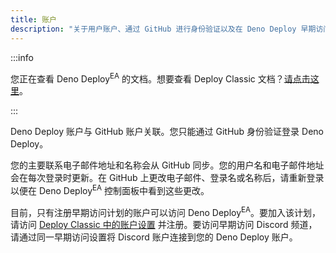 ```yaml
---
title: 账户
description: "关于用户账户、通过 GitHub 进行身份验证以及在 Deno Deploy 早期访问中管理您的个人资料的信息。"
---
```


:::info

您正在查看 Deno Deploy<sup>EA</sup> 的文档。想要查看 Deploy Classic 文档？[请点击这里](/deploy/)。

:::

Deno Deploy 账户与 GitHub 账户关联。您只能通过 GitHub 身份验证登录 Deno Deploy。

您的主要联系电子邮件地址和名称会从 GitHub 同步。您的用户名和电子邮件地址会在每次登录时更新。在 GitHub 上更改电子邮件、登录名或名称后，请重新登录以便在 Deno Deploy<sup>EA</sup> 控制面板中看到这些更改。

目前，只有注册早期访问计划的账户可以访问 Deno Deploy<sup>EA</sup>。要加入该计划，请访问
[Deploy Classic 中的账户设置](https://dash.deno.com/account#early-access) 并注册。要访问早期访问 Discord 频道，请通过同一早期访问设置将 Discord 账户连接到您的 Deno Deploy 账户。